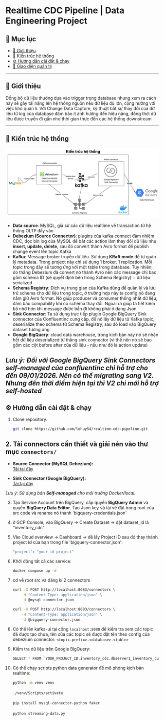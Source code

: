 # Realtime CDC Pipeline | Data Engineering Project

## 📑 Mục lục
- [🎯 Giới thiệu](#-giới-thiệu)  
- [🧩 Kiến trúc hệ thống](#-kiến-trúc-hệ-thống)   
- [⚙️ Hướng dẫn cài đặt & chạy](#️-hướng-dẫn-cài-đặt--chạy)  
- [🔗 Giao diện quản trị](#-giao-diện-quản-trị)  

---

## 🎯 Giới thiệu

 Đồng bộ dữ liệu thường dựa vào trigger trong database nhưng xem ra cách này sẽ gây tải nặng lên hệ thống nguồn nếu dữ liệu đủ lớn, cộng hưởng với việc khó quản lí. Với Change Data Capture, kỹ thuật bắt sự thay đổi của dữ liệu từ log của database đảm bảo ít ảnh hưởng đến hiệu năng, đồng thời dữ liệu được truyền đi gần như thời gian thực đến các hệ thống downstream

---

## 🧩 Kiến trúc hệ thống

![Kiến trúc hệ thống](https://github.com/lehuy54/realtime-cdc-pipeline/blob/main/System%20Architecture.png)

- **Data source**: MySQL, giả sử các dữ liệu realtime về transaction từ hệ thống OLTP đẩy vào  
- **Debezium (Source Connector)**: plugins của kafka connect đảm nhiệm CDC, đọc bin log của MySQL để bắt các action làm thay đổi dữ liệu như **insert, update, delete**, sau đó convert thành Avro format để publish change event lên topic Kafka
- **Kafka**: Message broker truyền dữ liệu. Sử dụng **KRaft mode** để tự quản lý metadata. Trong project này chỉ sử dụng 1 broker, 1 replication. Mỗi topic trong đây sẽ tương ứng với một table trong database. Tuy nhiên, do thằng Debezium đã convert nó thành Avro nên các message chỉ bao gồm schema ID (sẽ quyết định bên trong Schema Registry) + dữ liệu serialized
- **Schema Registry**: Dịch vụ trung gian của Kafka dùng để quản lý và lưu trữ schema cho dữ liệu trong topic, ở trường hợp này ta config nó đang nắm giữ Avro format. Nó giúp producer và consumer thống nhất dữ liệu, đảm bảo compability khi có schema thay đổi. Ngoài ra giúp ta tiết kiệm bộ nhớ hơn khi message được bắn đi không phải ở dạng Json  
- **Sink Connector**: Ta sử dụng trực tiếp plugin Google BigQuery Sink connector của Confluentinc cung cấp, để nó lấy dữ liệu từ Kafka topic, deserialize theo schema từ Schema Registry, sau đó load vào BigQuery dataset tương ứng
- **Google BigQuery**: cloud data warehouse, trong kịch bản này nó sẽ nhận hết dữ liệu deserialized từ thằng sink connector (vì thế nên nó sẽ bao gồm các cột before after của dữ liệu - nếu như đó là action update)

*Lưu ý: Đối với Google BigQuery Sink Connectors self-managed của confluentinc chỉ hỗ trợ cho đến 09/01/2026. Nên có thể migrating sang V2. Nhưng đến thời điểm hiện tại thì V2 chỉ mới hỗ trợ self-hosted*
---

## ⚙️ Hướng dẫn cài đặt & chạy

1. Clone repository:
    ```bash
    git clone https://github.com/lehuy54/realtime-cdc-pipeline.git
    ```
## 2. Tải connectors cần thiết và giải nén vào thư mục `connectors/`

- **Source Connector (MySQL Debezium):**  
  [Tải tại đây](https://repo1.maven.org/maven2/io/debezium/debezium-connector-mysql/2.5.4.Final/debezium-connector-mysql-2.5.4.Final-plugin.tar.gz)

- **Sink Connector (Google BigQuery):**  
  [Tải tại đây](https://www.confluent.io/hub/wepay/kafka-connect-bigquery)

*Lưu ý: Sử dụng bản **Self-managed** cho môi trường Docker/local.*


3. Tạo Service Account trên BigQuery, cấp quyền **BigQuery Admin** và quyền **BigQuery Data Editor**. Tạo Json key và tải về đặt trong root của src code và rename nó thành 'bigquery-credentials.json' 

4. ở GCP Console, vào BigQuery -> Create Dataset -> đặt dataset_id là "inventory_cdc"

5. Vào Cloud overview -> Dashboard -> để lấy Project ID sau đó thay thành project id của bạn trong file 'bigquery-connector.json':
    ```bash
    "project": "your-id-project"
    ```
6. Khởi động tất cả các service:
    ```bash
    docker compose up -d
    ```
7. cd về root src và đăng kí 2 connectors
    ```bash
    curl -X POST http://localhost:8083/connectors \
        -H "Content-Type: application/json" \
        -d @mysql-connector.json

    ```
    ```bash
    curl -X POST http://localhost:8083/connectors \
        -H "Content-Type: application/json" \
        -d @bigquery-connector.json

    ```
8. Có thể lên kafka-ui tại cổng `localhost:8080` để kiểm tra xem các topic đã được tạo chưa, 
   tên của các topic sẽ được đặt tên theo config của debezium connector: 
   `<topic.prefix>.<database>.<table>`

9. Kiểm tra dữ liệu trên Google BigQuery:
    ```bash
    SELECT * FROM `YOUR_PROJECT_ID.inventory_cdc.dbserver1_inventory_customers` LIMIT 10;
    ```
10. Có thể chạy scripts python data generator để mô phỏng kịch bản realtime:
    ```bash
    python -m venv venv

    ./venv/Scripts/activate

    pip install mysql-connector-python faker

    python streaming-data.py
    ```

